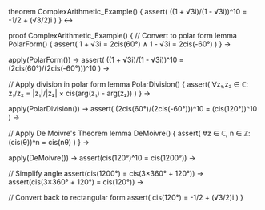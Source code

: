 theorem ComplexArithmetic_Example() {
  assert(
    ((1 + √3i)/(1 - √3i))^10 = -1/2 + (√3/2)i
  )
} ↔

proof ComplexArithmetic_Example() {
  // Convert to polar form
  lemma PolarForm() {
    assert(
      1 + √3i = 2cis(60°) ∧
      1 - √3i = 2cis(-60°)
    )
  } →
  
  apply(PolarForm()) →
  assert(
    ((1 + √3i)/(1 - √3i))^10 = (2cis(60°)/(2cis(-60°)))^10
  ) →
  
  // Apply division in polar form
  lemma PolarDivision() {
    assert(
      ∀z₁,z₂ ∈ ℂ: z₁/z₂ = |z₁|/|z₂| × cis(arg(z₁) - arg(z₂))
    )
  } →
  
  apply(PolarDivision()) →
  assert(
    (2cis(60°)/(2cis(-60°)))^10 = (cis(120°))^10
  ) →
  
  // Apply De Moivre's Theorem
  lemma DeMoivre() {
    assert(
      ∀z ∈ ℂ, n ∈ ℤ: (cis(θ))^n = cis(nθ)
    )
  } →
  
  apply(DeMoivre()) →
  assert(cis(120°)^10 = cis(1200°)) →
  
  // Simplify angle
  assert(cis(1200°) = cis(3×360° + 120°)) →
  assert(cis(3×360° + 120°) = cis(120°)) →
  
  // Convert back to rectangular form
  assert(
    cis(120°) = -1/2 + (√3/2)i
  )
}
